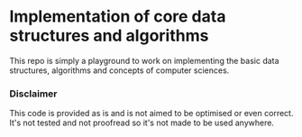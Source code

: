 # Implementation of core data structures and algorithms

This repo is simply a playground to work on implementing the basic data structures, algorithms and concepts of computer sciences.

### Disclaimer

This code is provided as is and is not aimed to be optimised or even correct. It's not tested and not proofread so it's not made to be used anywhere.
